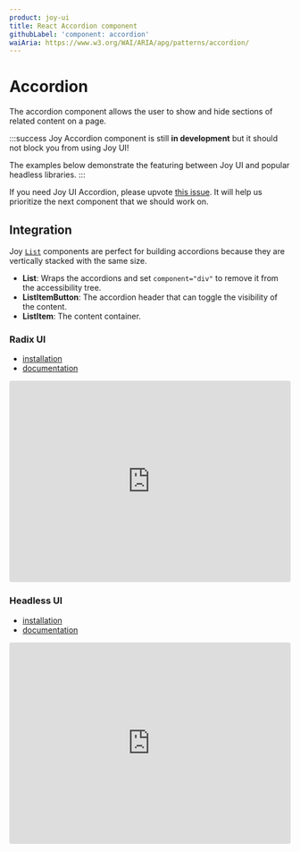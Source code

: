 ```yaml
---
product: joy-ui
title: React Accordion component
githubLabel: 'component: accordion'
waiAria: https://www.w3.org/WAI/ARIA/apg/patterns/accordion/
---
```


# Accordion

<p class="description">The accordion component allows the user to show and hide sections of related content on a page.</p>

:::success
Joy Accordion component is still **in development** but it should not block you from using Joy UI!

The examples below demonstrate the featuring between Joy UI and popular headless libraries.
:::

If you need Joy UI Accordion, please upvote [this issue](https://github.com/mui/material-ui/issues/36281). It will help us prioritize the next component that we should work on.

## Integration

Joy [`List`](/joy-ui/react-list/) components are perfect for building accordions because they are vertically stacked with the same size.

- **List**: Wraps the accordions and set `component="div"` to remove it from the accessibility tree.
- **ListItemButton**: The accordion header that can toggle the visibility of the content.
- **ListItem**: The content container.

### Radix UI

- [installation](https://www.radix-ui.com/docs/primitives/components/accordion#installation)
- [documentation](https://www.radix-ui.com/docs/primitives/components/accordion)

<iframe src="https://codesandbox.io/embed/joy-ui-feat-radix-accordion-4n2p04?module=%2Fdemo.tsx&fontsize=14&hidenavigation=1&theme=dark&view=preview"
     style="width:100%; height:360px; border:0; border-radius: 4px; overflow:hidden;"
     title="Joy UI feat. Radix UI Accordion"
     allow="accelerometer; ambient-light-sensor; camera; encrypted-media; geolocation; gyroscope; hid; microphone; midi; payment; usb; vr; xr-spatial-tracking"
     sandbox="allow-forms allow-modals allow-popups allow-presentation allow-same-origin allow-scripts"
   ></iframe>

### Headless UI

- [installation](https://headlessui.com/react/disclosure#installation)
- [documentation](https://headlessui.com/react/disclosure)

<iframe src="https://codesandbox.io/embed/joy-ui-feat-headless-ui-disclosure-g2mqpr?module=%2Fdemo.tsx&fontsize=14&hidenavigation=1&theme=dark&view=preview"
     style="width:100%; height:360px; border:0; border-radius: 4px; overflow:hidden;"
     title="Joy UI feat. Headless UI Disclosure"
     allow="accelerometer; ambient-light-sensor; camera; encrypted-media; geolocation; gyroscope; hid; microphone; midi; payment; usb; vr; xr-spatial-tracking"
     sandbox="allow-forms allow-modals allow-popups allow-presentation allow-same-origin allow-scripts"
   ></iframe>
